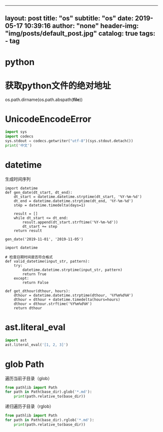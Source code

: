 
---
layout:     post
title:      "os"
subtitle:   "os"
date:       2019-05-17 10:39:16
author:     "none"
header-img: "img/posts/default_post.jpg"
catalog: true
tags:
    - tag
---
# python

# 获取python文件的绝对地址
os.path.dirname(os.path.abspath(__file__))


# UnicodeEncodeError
```python
import sys
import codecs
sys.stdout = codecs.getwriter("utf-8")(sys.stdout.detach())
print('中文')
```

# datetime

生成时间序列
```
import datetime
def gen_date(dt_start, dt_end):
    dt_start = datetime.datetime.strptime(dt_start, '%Y-%m-%d')
    dt_end = datetime.datetime.strptime(dt_end, '%Y-%m-%d')
    step = datetime.timedelta(days=1)

    result = []
    while dt_start <= dt_end:
        result.append(dt_start.strftime('%Y-%m-%d'))
        dt_start += step
    return result

gen_date('2019-11-01', '2019-11-05')
```


```
import datetime

# 检查日期时间是否符合格式
def valid_datetime(input_str, pattern):
    try:
        datetime.datetime.strptime(input_str, pattern)
        return True
    except:
        return False

def get_dthour(dthour, hours):
    dthour = datetime.datetime.strptime(dthour, '%Y%m%d%H')
    dthour = dthour + datetime.timedelta(hours=hours)
    dthour = dthour.strftime('%Y%m%d%H')
    return dthour
```


# ast.literal_eval

```python
import ast
ast.literal_eval('[1, 2, 3]')
```

# glob Path

遍历当前子目录（glob）
```python
from pathlib import Path
for path in Path(base_dir).glob('*.md'):
    print(path.relative_to(base_dir))
```

递归遍历子目录（rglob）
```python
from pathlib import Path
for path in Path(base_dir).rglob('*.md'):
    print(path.relative_to(base_dir))
```